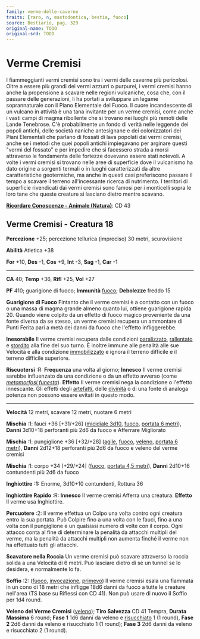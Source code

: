 ```yaml
---
family: verme-delle-caverne
traits: [raro, n, mastodontica, bestia, fuoco]
source: Bestiario, pag. 329
original-name: TODO
original-srd: TODO
---
```


# Verme Cremisi

I fiammeggianti vermi cremisi sono tra i vermi delle caverne più pericolosi.
Oltre a essere più grandi dei vermi azzurri o purpurei, i vermi cremisi hanno
anche la propensione a scavare nelle regioni vulcaniche, cosa che, con il
passare delle generazioni, li ha portati a sviluppare un legame soprannaturale
con il Piano Elementale del Fuoco. Il cuore incandescente di un vulcano in
attività è una tana invitante per un verme cremisi, come anche i vasti campi di
magma ribollente che si trovano nei luoghi più remoti delle Lande Tenebrose. C'è
probabilmente un fondo di verità nelle leggende dei popoli antichi, delle
società naniche antesignane e dei colonizzatori dei Piani Elementali che parlano
di fossati di lava popolati dai vermi cremisi, anche se i metodi che quei popoli
antichi impiegavano per arginare questi "vermi del fossato" e per impedire che
si facessero strada a morsi attraverso le fondamenta delle fortezze dovevano
essere stati notevoli. A volte i vermi cremisi si trovano nelle aree di
superficie dove il vulcanismo ha dato origine a sorgenti termali o in luoghi
caratterizzati da altre caratteristiche geotermiche, ma anche in questi casi
preferiscono passare il tempo a scavare il terreno all'incessante ricerca di
nutrimento. I territori di superficie rivendicati dai vermi cremisi sono famosi
per i monticelli sopra le loro tane che queste creature si lasciano dietro
mentre scavano.

**[Ricordare Conoscenze - Animale (Natura)](/azioni/ricordare-conoscenze)**: CD
43

## Verme Cremisi - Creatura 18

**Percezione** +25; percezione tellurica (impreciso) 30 metri, scurovisione

**Abilità** Atletica +38

**For** +10, **Des** -1, **Cos** +9, **Int** -3, **Sag** -1, **Car** -1

---

**CA** 40; **Temp** +36, **Rifl** +25, **Vol** +27

**PF** 410; guarigione di fuoco; **Immunità** [fuoco](/tratti/fuoco);
**Debolezze** freddo 15

**Guarigione di Fuoco** Fintanto che il verme cremisi è a contatto con un fuoco
o una massa di magma grande almeno quanto lui, ottiene guarigione rapida 20.
Quando viene colpito da un effetto di fuoco magico proveniente da una fonte
diversa da se stesso, un verme cremisi recupera un ammontare di Punti Ferita
pari a metà dei danni da fuoco che l'effetto infliggerebbe.

**Inesorabile** Il verme cremisi recupera dalle condizioni
[paralizzato](/condizioni/paralizzato), [rallentato](/condizioni/rallentato) e
[stordito](/condizioni/stordito) alla fine del suo turno. È inoltre immune alle
penalità alle sue Velocità e alla condizione
[immobilizzato](/condizioni/immobilizzato) e ignora il terreno difficile e il
terreno difficile superiore.

**Riscuotersi** :R: **Frequenza** una volta al giorno; **Innesco** Il verme
cremisi sarebbe influenzato da una condizione o da un effetto avverso (come
_[metamorfosi funesta](/incantesimi/metamorfosi-funesta)_). **Effetto** Il verme
cremisi nega la condizione o l'effetto innescante. Gli effetti degli
[artefatti](/tratti/artefatto), delle [divinità](/divinità/) o di una fonte di
analoga potenza non possono essere evitati in questo modo.

---

**Velocità** 12 metri, scavare 12 metri, nuotare 6 metri

**Mischia** :1: fauci +36 \[+31/+26] ([micidiale 3d10](/tratti/micidiale),
[fuoco](/tratti/fuoco), [portata 6 metri](/tratti/portata)), **Danni** 3d10+18
perforanti più 2d6 da fuoco e Afferrare Migliorato

**Mischia** :1: pungiglione +36 \[+32/+28] ([agile](/tratti/agile),
[fuoco](/tratti/fuoco), [veleno](/tratti/veleno),
[portata 6 metri](/tratti/portata)), **Danni** 2d12+18 perforanti più 2d6 da
fuoco e veleno del verme cremisi

**Mischia** :1: corpo +34 \[+29/+24] ([fuoco](/tratti/fuoco),
[portata 4,5 metri](/tratti/portata)), **Danni** 2d10+16 contundenti più 2d6 da
fuoco

**Inghiottire** **:1:** Enorme, 3d10+10 contundenti, Rottura 36

**Inghiottire Rapido** :R: **Innesco** Il verme cremisi Afferra una creatura.
**Effetto** Il verme usa Inghiottire.

**Percuotere** :2: Il verme effettua un Colpo una volta contro ogni creatura
entro la sua portata. Può Colpire fino a una volta con le fauci, fino a una
volta con il pungiglione e un qualsiasi numero di volte con il corpo. Ogni
attacco conta al fine di determinare la penalità da attacchi multipli del verme,
ma la penalità da attacchi multipli non aumenta finché il verme non ha
effettuato tutti gli attacchi.

**Scavatore nella Roccia** Un verme cremisi può scavare attraverso la roccia
solida a una Velocità di 6 metri. Può lasciare dietro di sé un tunnel se lo
desidera, e normalmente lo fa.

**Soffio** :2: ([fuoco](/tratti/fuoco), [invocazione](/creature/catturateschi),
[primevo](/tratti/primevo)) Il verme cremisi esala una fiammata in un cono di 18
metri che infligge 18d6 danni da fuoco a tutte le creature nell'area (TS base su
Riflessi con CD 41). Non può usare di nuovo il Soffio per 1d4 round.

**Veleno del Verme Cremisi** ([veleno](/tratti/veleno)); **Tiro Salvezza** CD 41
Tempra, **Durata Massima** 6 round; **Fase 1** 1d6 danni da veleno e
[risucchiato](/condizioni/risucchiato) 1 (1 round), **Fase 2** 2d6 danni da
veleno e risucchiato 1 (1 round); **Fase 3** 2d6 danni da veleno e risucchiato 2
(1 round).
